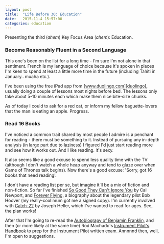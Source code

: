 ```yaml
---
layout: post
title:  "Life Before 30: Education"
date:   2015-11-4 15:57:00
categories: education
---
```


Presenting the third (*ahem*) Key Focus Area (*ahem*): Education.

### Become Reasonably Fluent in a Second Language

This one's been on the list for a long time - I'm sure I'm not alone in that sentiment. French is my language of choice because it's spoken in places I'm keen to spend at least a little more time in the future  (including Tahiti in January.. muaha etc.).

I've been using the free iPad app from [www.duolingo.com][duolingo], usually doing a couple of lessons most nights before bed. The lessons only take about 5-10 minutes each which make them nice bite-size chunks.

As of today I could to ask for a red cat, or inform my fellow baguette-lovers that the man is eating an apple. Progress.

### Read 16 Books

I've noticed a common trait shared by most people I admire is a penchant for reading - there must be something to it. Instead of pursuing any in-depth analysis (in large part due to laziness) I figured I'd just start reading more and see how it works out. And I like reading. It's sexy.

It also seems like a good excuse to spend less quality time with the TV (although I don't watch a whole heap anyway and tend to glaze over when Game of Thrones talk begins). Now there's a good excuse: 'Sorry, got 16 books that need reading'.

I don't have a reading list per se, but imagine it'll be a mix of fiction and non-fiction. So far I've finished [So Good They Can't Ignore You][sgtciy] by Cal Newport, and [Forever Flying][forever-flying], a biography about the legendary pilot Bob Hoover (my really-cool mum got me a signed copy). I'm currently involved with [Catch-22][catch-22] by Joseph Heller, which I've wanted to read for ages. See, the plan works!

After that I'm going to re-read the [Autobiograpy of Benjamin Franklin][bf], and then (or more likely at the same time) Rod Machado's [Instrument Pilot's Handbook][iph] to prep for the Instrument Pilot written exam. Annnnnd then, well, I'm open to suggestions.

[duolingo]: https://www.duolingo.com/
[sgtciy]: http://www.amazon.com/gp/product/B0076DDBJ6/ref=dp-kindle-redirect?ie=UTF8&btkr=1
[forever-flying]: http://www.amazon.com/Forever-Flying-High-flying-Barnstorming-Autobiography/dp/067153761X
[catch-22]: http://www.amazon.com/gp/product/B0048WQDIE/ref=dp-kindle-redirect?ie=UTF8&btkr=1
[bf]: http://www.amazon.com/Autobiography-Benjamin-Franklin-Thrift-Editions/dp/0486290735
[iph]: http://www.amazon.com/Rod-Machados-Instrument-Pilots-Handbook/dp/0971201560
